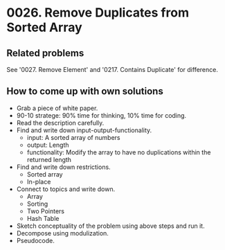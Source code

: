 # 0026. Remove Duplicates from Sorted Array

## Related problems
See '0027. Remove Element' and '0217. Contains Duplicate' for difference.

## How to come up with own solutions
* Grab a piece of white paper.
* 90-10 stratege: 90% time for thinking, 10% time for coding.
* Read the description carefully.
* Find and write down input-output-functionality.
  - input: A sorted array of numbers
  - output: Length
  - functionality: Modify the array to have no duplications within the returned length
* Find and write down restrictions.
  - Sorted array
  - In-place
* Connect to topics and write down.
  - Array
  - Sorting
  - Two Pointers
  - Hash Table
* Sketch conceptuality of the problem using above steps and run it.
* Decompose using modulization.
* Pseudocode.
